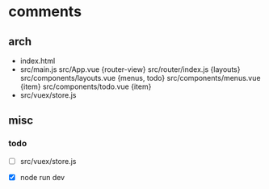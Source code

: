 # comments
## arch

- index.html
- src/main.js
	src/App.vue  {router-view}
	src/router/index.js {layouts}
	src/components/layouts.vue {menus, todo}
	src/components/menus.vue {item}
	src/components/todo.vue {item}
- src/vuex/store.js

## misc

### todo
- [ ] src/vuex/store.js
- [x] node run dev

